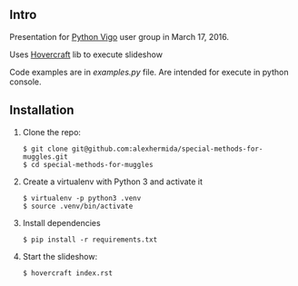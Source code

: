 

## Intro

Presentation for [Python Vigo](https://www.python-vigo.es) user group in March 17, 2016.

Uses [Hovercraft](https://github.com/regebro/hovercraft) lib to execute slideshow

Code examples are in *examples.py* file. Are intended for execute in python console.

## Installation

1. Clone the repo:
	
	```
    $ git clone git@github.com:alexhermida/special-methods-for-muggles.git
    $ cd special-methods-for-muggles
    ```
  
2. Create a virtualenv with Python 3 and activate it
	
	```
	$ virtualenv -p python3 .venv
	$ source .venv/bin/activate
	```

3. Install dependencies
	
	```
   	$ pip install -r requirements.txt
   	```

3. Start the slideshow:

	```
    $ hovercraft index.rst
	```
